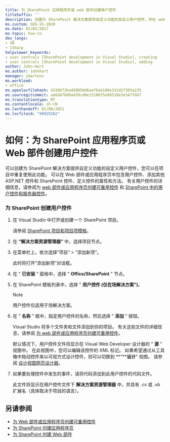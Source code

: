 ```yaml
---
title: 为 SharePoint 应用程序页或 web 部件创建用户控件
titleSuffix: ''
description: 创建为 SharePoint 解决方案提供自定义功能的自定义用户控件，并在 web 部件或应用程序页中重用该功能。
ms.custom: SEO-VS-2020
ms.date: 02/02/2017
ms.topic: how-to
dev_langs:
- VB
- CSharp
helpviewer_keywords:
- user controls [SharePoint development in Visual Studio], creating
- user controls [SharePoint development in Visual Studio], adding
author: John-Hart
ms.author: johnhart
manager: jmartens
ms.workload:
- office
ms.openlocfilehash: 43386f3ba450058d6aaf8ab180e331d2f303a235
ms.sourcegitcommit: ae6d47b09a439cd0e13180f5e89510e3e347fd47
ms.translationtype: MT
ms.contentlocale: zh-CN
ms.lasthandoff: 02/08/2021
ms.locfileid: "99925582"
---
```

# <a name="how-to-create-a-user-control-for-a-sharepoint-application-page-or-web-part"></a>如何：为 SharePoint 应用程序页或 Web 部件创建用户控件
  可以创建为 SharePoint 解决方案提供自定义功能的自定义用户控件，您可以在项目中重复使用此功能。 可以在 Web 部件或应用程序页中包含用户控件、添加其他 ASP.NET 控件和 SharePoint 控件、定义控件的属性和方法。 有关用户控件的详细信息，请参阅为 [web 部件或应用程序页创建可重用控件](../sharepoint/creating-reusable-controls-for-web-parts-or-application-pages.md) 和 [SharePoint 中的用户控件和服务器控件](https://blogs.msdn.microsoft.com/kaevans/2011/04/28/user-controls-and-server-controls-in-sharepoint/)。

### <a name="to-create-a-user-control-for-sharepoint"></a>为 SharePoint 创建用户控件

1. 在 Visual Studio 中打开或创建一个 SharePoint 项目。

     请参阅 [SharePoint 项目和项目项模板](../sharepoint/sharepoint-project-and-project-item-templates.md)。

2. 在 **“解决方案资源管理器”** 中，选择项目节点。

3. 在菜单栏上，依次选择“项目” > “添加新项”。

     此时将打开“添加新项”对话框。

4. 在 " **已安装** " 窗格中，选择 " **Office/SharePoint** " 节点。

5. 在 SharePoint 模板列表中，选择 " **用户控件 (仅在场解决方案")**。

    > [!NOTE]
    > 用户控件仅适用于场解决方案。

6. 在 " **名称** " 框中，指定用户控件的名称，然后选择 " **添加** " 按钮。

     Visual Studio 将多个文件夹和文件添加到你的项目。 有关这些文件的详细信息，请参阅 [为 web 部件或应用程序页创建可重用控件](../sharepoint/creating-reusable-controls-for-web-parts-or-application-pages.md)。

     默认情况下，用户控件文件将显示在 Visual Web Developer 设计器的 " **源** " 视图中。 在此视图中，您可以编辑该控件的 XML 标记。 如果希望通过从工具箱中拖动控件来以可视方式设计控件，则可以切换到 **"****设计**" 视图。 请参阅 [设计视图网页设计器](/previous-versions/aspnet/ms178149\(v\=vs.100\))。

7. 如果要处理控件中发生的事件，请将代码添加到此用户控件的代码文件。

     此文件将显示在用户控件文件下 **解决方案资源管理器** 中，并具有 *.cs* 或 *.vb* 扩展名（具体取决于项目的语言）。

## <a name="see-also"></a>另请参阅
- [为 Web 部件或应用程序页创建可重用控件](../sharepoint/creating-reusable-controls-for-web-parts-or-application-pages.md)
- [为 SharePoint 创建应用程序页](../sharepoint/creating-application-pages-for-sharepoint.md)
- [为 SharePoint 创建 Web 部件](../sharepoint/creating-web-parts-for-sharepoint.md)
